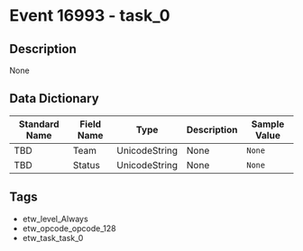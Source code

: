 # Event 16993 - task_0

## Description
None

## Data Dictionary
|Standard Name|Field Name|Type|Description|Sample Value|
|---|---|---|---|---|
|TBD|Team|UnicodeString|None|`None`|
|TBD|Status|UnicodeString|None|`None`|

## Tags
* etw_level_Always
* etw_opcode_opcode_128
* etw_task_task_0